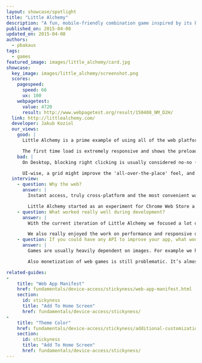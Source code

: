 ```yaml
---
layout: showcase/spotlight
title: "Little Alchemy"
description: "A fun, mobile-friendly combination game inspired by its bigger brother Alchemy."
published_on: 2015-04-08
updated_on: 2015-04-08
authors:
  - pbakaus
tags:
  - games
featured_image: images/little_alchemy/card.jpg
showcase:
  key_image: images/little_alchemy/screenshot.png
  scores:
    pagespeed:
      speed: 66
      ux: 100
    webpagetest:
      value: 4720
      result: http://www.webpagetest.org/result/150408_NM_D2H/
  link: http://littlealchemy.com/
  developer: Jakub Koziol
  our_views:
    good: |
      Little Alchemy is a prime example of using all of the web platform's latest abilities to its full advantage. It uses the [web app manifest](/web/fundamentals/device-access/stickyness/web-app-manifest.html) to launch fullscreen when installed and blends in with Android with the help of [theme-color](/web/fundamentals/device-access/stickyness/additional-customizations.html).

      The first time load is extremely responsive and shows the preloader right away. In addition, it can be played entirely offline through its use of AppCache. Well done.
    bad: |
      On Desktop, blocking right clicking is usually considered no-no (but it allowed me to find the secret cheat code by mistyping the Chrome DevTools shortcut :)). Not a terribly big deal for a game though.

      UI-wise, a grid might improve the 'all-over-the-place' feel, and when dragging elements on mobile, shifting them slightly to the top so that you can see what you're moving below your finger could improve visibility.
  interview:
    - question: Why the web?
      answer: |
        Instant access, truly cross-platform and the most convenient way of sharing on top of that. If that doesn’t sound good I don’t know what does.

        Little Alchemy started as an experiment for Chrome Web Store a few years back. Over time we expanded to other platforms but the web version remains our main focus. Right now all of our native apps are directly based on the web app. It cuts a lot of work and streamlines the process of updating the game, which is incredibly important for a tiny team like ours.
    - question: What worked really well during development?
      answer: |
        With the current iteration of Little Alchemy we focused a lot on the mobile web. During the development we worked with many physical devices and remote Chrome DevTools helped us to significantly speed up the process.

        We also really enjoyed the work on performance and responsive design. Current set of tools in Chrome allows for very efficient work on these aspects of the app.
    - question: If you could have any API to improve your app, what would it be?
      answer: |
        Games are usually heavily dependent on images. For example we have a library of over 500 images that need to be scalable and for the optimal experience they should be loaded before the player starts the game. It requires different logic than your typical web app where you can lazy load and use atlases. Having a way to deal with that in an efficient way would save us a lot of work and would make for a better experience for our players.

        Also monetization of web games is still problematic. It’s almost impossible to implement payments without going straight into free to play and there aren’t many elegant ways to support HTML5 games with ads. It’s an issue that informs the types and quality of games on the web platform.

related-guides:
-
    title: "Web App Manifest"
    href: fundamentals/device-access/stickyness/web-app-manifest.html
    section:
      id: stickyness
      title: "Add To Home Screen"
      href: fundamentals/device-access/stickyness/
-
    title: "Theme Color"
    href: fundamentals/device-access/stickyness/additional-customizations.html
    section:
      id: stickyness
      title: "Add To Home Screen"
      href: fundamentals/device-access/stickyness/
---
```

